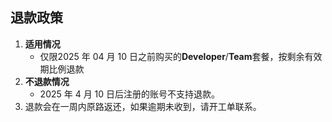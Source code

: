 ## **退款政策**

1. **适用情况**
    - 仅限2025 年 04 月 10 日之前购买的**Developer**/**Team**套餐，按剩余有效期比例退款
2. **不退款情况**
    - 2025 年 4 月 10 日后注册的账号不支持退款。
3. 退款会在一周内原路返还，如果逾期未收到，请开工单联系。